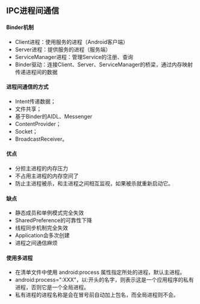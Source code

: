 ## IPC进程间通信

#### Binder机制
- Client进程：使用服务的进程（Android客户端）
- Server进程：提供服务的进程（服务端）
- ServiceManager进程：管理Service的注册、查询
- Binder驱动：连接Client、Server、ServiceManager的桥梁，通过内存映射传递进程间的数据

#### 进程间通信的方式
- Intent传递数据；
- 文件共享；
- 基于Binder的AIDL、Messenger
- ContentProvider；
- Socket；
- BroadcastReceiver。

#### 优点
- 分担主进程的内存压力
- 不占用主进程的内存空间了
- 防止主进程被杀，和主进程之间相互监视，如果被杀就重新启动它。

#### 缺点
- 静态成员和单例模式完全失效
- SharedPreference的可靠性下降
- 线程同步机制完全失效
- Application会多次创建
- 进程之间通信麻烦

#### 使用多进程
- 在清单文件中使用 android:process 属性指定所处的进程，默认主进程。
- android:process=":XXX"，以:开头的名字，则表示这是一个应用程序的私有进程，否则它是一个全局进程。
- 私有进程的进程名称是会在冒号前自动加上包名，而全局进程则不会。
